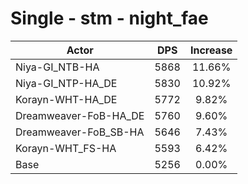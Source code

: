 # Single - stm - night_fae
| Actor | DPS | Increase |
|---|:---:|:---:|
|Niya-GI_NTB-HA|5868|11.66%|
|Niya-GI_NTP-HA_DE|5830|10.92%|
|Korayn-WHT-HA_DE|5772|9.82%|
|Dreamweaver-FoB-HA_DE|5760|9.60%|
|Dreamweaver-FoB_SB-HA|5646|7.43%|
|Korayn-WHT_FS-HA|5593|6.42%|
|Base|5256|0.00%|
